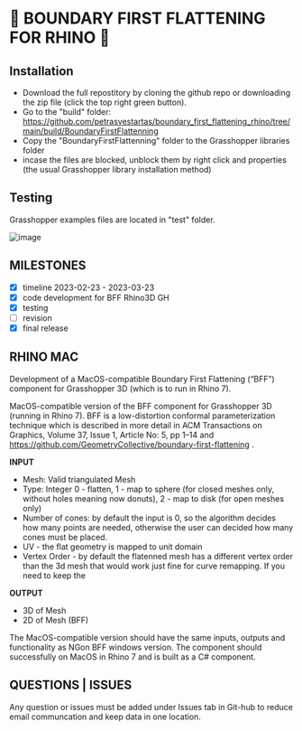 # 🦏 BOUNDARY FIRST FLATTENING FOR RHINO 🦏

## Installation

* Download the full repostitory by cloning the github repo or downloading the zip file (click the top right green button).
* Go to the "build" folder: https://github.com/petrasvestartas/boundary_first_flattening_rhino/tree/main/build/BoundaryFirstFlattenning
* Copy the "BoundaryFirstFlattenning" folder to the Grasshopper libraries folder
* incase the files are blocked, unblock them by right click and properties (the usual Grasshopper library installation method)

## Testing

Grasshopper examples files are located in "test" folder.

![image](https://user-images.githubusercontent.com/18013985/226210126-99ac20ce-2c88-4d0b-9175-9b62cdf4a176.png)


## MILESTONES

- [x] timeline 2023-02-23 - 2023-03-23
- [x] code development for BFF Rhino3D GH
- [x] testing
- [ ] revision
- [x] final release

## RHINO MAC

Development of a MacOS-compatible Boundary First Flattening (“BFF”) component for Grasshopper 3D (which is to run in Rhino 7).

MacOS-compatible version of the BFF component for Grasshopper 3D (running in Rhino 7). BFF is a low-distortion conformal parameterization technique which is described in more detail in ACM Transactions on Graphics, Volume 37, Issue 1, Article No: 5, pp 1–14 and https://github.com/GeometryCollective/boundary-first-flattening .



**INPUT**
* Mesh: Valid triangulated Mesh
* Type: Integer 0 - flatten, 1 - map to sphere (for closed meshes only, without holes meaning now donuts), 2 - map to disk (for open meshes only)
* Number of cones: by default the input is 0, so the algorithm decides how many points are needed, otherwise the user can decided how many cones must be placed.
* UV - the flat geometry is mapped to unit domain
* Vertex Order - by default the flatenned mesh has a different vertex order than the 3d mesh that would work just fine for curve remapping. If you need to keep the 

**OUTPUT**
* 3D of Mesh
* 2D of Mesh (BFF)

The MacOS-compatible version should have the same inputs, outputs and functionality as NGon BFF windows version. The component should  successfully on MacOS in Rhino 7 and is built as a C# component.

## QUESTIONS | ISSUES

Any question or issues must be added under Issues tab in Git-hub to reduce email communcation and keep data in one location.
